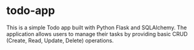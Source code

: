 # todo-app
This is a simple Todo app built with Python Flask and SQLAlchemy. The application allows users to manage their tasks by providing basic CRUD (Create, Read, Update, Delete) operations.
